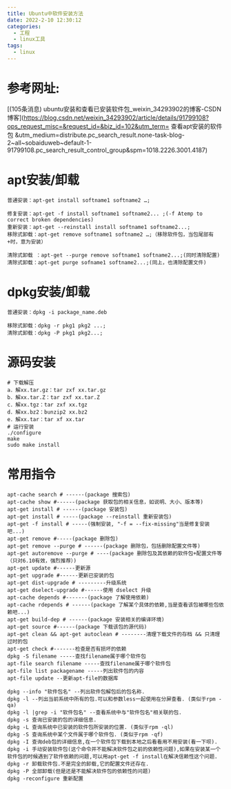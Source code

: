 ```yaml
---
title: Ubuntu中软件安装方法
date: 2022-2-10 12:30:12
categories:
  - 工程
  - linux工具
tags:
  - linux
---
```


# 参考网址:

 [(105条消息) ubuntu安装和查看已安装软件包_weixin_34293902的博客-CSDN博客](https://blog.csdn.net/weixin_34293902/article/details/91799108?ops_request_misc=&request_id=&biz_id=102&utm_term=                查看apt安装的软件包   &utm_medium=distribute.pc_search_result.none-task-blog-2~all~sobaiduweb~default-1-91799108.pc_search_result_control_group&spm=1018.2226.3001.4187) 

# apt安装/卸载

```shell
普通安装：apt-get install softname1 softname2 …;

修复安装：apt-get -f install softname1 softname2... ;(-f Atemp to correct broken dependencies)
重新安装：apt-get --reinstall install softname1 softname2...;
移除式卸载：apt-get remove softname1 softname2 …;（移除软件包，当包尾部有+时，意为安装）

清除式卸载 ：apt-get --purge remove softname1 softname2...;(同时清除配置)
清除式卸载：apt-get purge sofname1 softname2...;(同上，也清除配置文件)
```

# dpkg安装/卸载

```shell
普通安装：dpkg -i package_name.deb

移除式卸载：dpkg -r pkg1 pkg2 ...;
清除式卸载：dpkg -P pkg1 pkg2...;
```

# 源码安装

```shell
# 下载解压
a．解xx.tar.gz：tar zxf xx.tar.gz 
b．解xx.tar.Z：tar zxf xx.tar.Z 
c．解xx.tgz：tar zxf xx.tgz 
d．解xx.bz2：bunzip2 xx.bz2 
e．解xx.tar：tar xf xx.tar
# 运行安装
./configure
make
sudo make install
```

# 常用指令

```shell
apt-cache search # ------(package 搜索包)
apt-cache show #------(package 获取包的相关信息，如说明、大小、版本等)
apt-get install # ------(package 安装包)
apt-get install # -----(package --reinstall 重新安装包)
apt-get -f install # -----(强制安装, "-f = --fix-missing"当是修复安装吧...)
apt-get remove #-----(package 删除包)
apt-get remove --purge # ------(package 删除包，包括删除配置文件等)
apt-get autoremove --purge # ----(package 删除包及其依赖的软件包+配置文件等（只对6.10有效，强烈推荐）)
apt-get update #------更新源
apt-get upgrade #------更新已安装的包
apt-get dist-upgrade # ---------升级系统
apt-get dselect-upgrade #------使用 dselect 升级
apt-cache depends #-------(package 了解使用依赖)
apt-cache rdepends # ------(package 了解某个具体的依赖,当是查看该包被哪些包依赖吧...)
apt-get build-dep # ------(package 安装相关的编译环境)
apt-get source #------(package 下载该包的源代码)
apt-get clean && apt-get autoclean # --------清理下载文件的存档 && 只清理过时的包
apt-get check #-------检查是否有损坏的依赖
dpkg -S filename -----查找filename属于哪个软件包
apt-file search filename -----查找filename属于哪个软件包
apt-file list packagename -----列出软件包的内容
apt-file update --更新apt-file的数据库

dpkg --info "软件包名" --列出软件包解包后的包名称.
dpkg -l --列出当前系统中所有的包.可以和参数less一起使用在分屏查看. (类似于rpm -qa)
dpkg -l |grep -i "软件包名" --查看系统中与"软件包名"相关联的包.
dpkg -s 查询已安装的包的详细信息.
dpkg -L 查询系统中已安装的软件包所安装的位置. (类似于rpm -ql)
dpkg -S 查询系统中某个文件属于哪个软件包. (类似于rpm -qf)
dpkg -I 查询deb包的详细信息,在一个软件包下载到本地之后看看用不用安装(看一下呗).
dpkg -i 手动安装软件包(这个命令并不能解决软件包之前的依赖性问题),如果在安装某一个软件包的时候遇到了软件依赖的问题,可以用apt-get -f install在解决信赖性这个问题.
dpkg -r 卸载软件包.不是完全的卸载,它的配置文件还存在.
dpkg -P 全部卸载(但是还是不能解决软件包的依赖性的问题)
dpkg -reconfigure 重新配置
```

